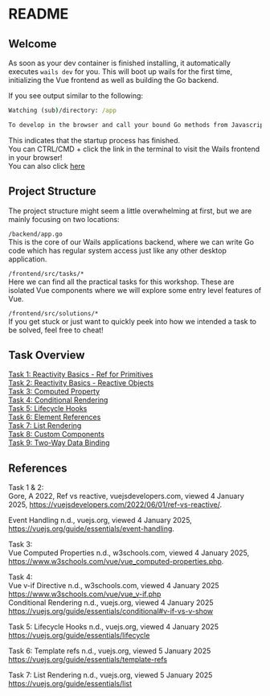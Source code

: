 # README

## Welcome

As soon as your dev container is finished installing, it automatically executes `wails dev` for you. This will boot up wails for the first time, initializing the Vue frontend as well as building the Go backend.

If you see output similar to the following:

```cmd
Watching (sub)/directory: /app

To develop in the browser and call your bound Go methods from Javascript, navigate to: http://localhost:34115
```

This indicates that the startup process has finished.  
You can CTRL/CMD + click the link in the terminal to visit the Wails frontend in your browser!  
You can also click [here](http://localhost:34115)

## Project Structure

The project structure might seem a little overwhelming at first, but we are mainly focusing on two locations:

`/backend/app.go`  
This is the core of our Wails applications backend, where we can write Go code which has regular system access just like any other desktop application.

`/frontend/src/tasks/*`  
Here we can find all the practical tasks for this workshop. These are isolated Vue components where we will explore some entry level features of Vue.

`/frontend/src/solutions/*`  
If you get stuck or just want to quickly peek into how we intended a task to be solved, feel free to cheat!

## Task Overview

[Task 1: Reactivity Basics - Ref for Primitives](./frontend/src/tasks/task-1/README.md)  
[Task 2: Reactivity Basics - Reactive Objects](./frontend/src/tasks/task-2/README.md)  
[Task 3: Computed Property](./frontend/src/tasks/task-3/README.md)  
[Task 4: Conditional Rendering](frontend/src/tasks/task-4/README.md)  
[Task 5: Lifecycle Hooks](frontend/src/tasks/task-5/README.md)  
[Task 6: Element References](frontend/src/tasks/task-6/README.md)  
[Task 7: List Rendering](frontend/src/tasks/task-7/README.md)  
[Task 8: Custom Components](frontend/src/tasks/task-8/README.md)  
[Task 9: Two-Way Data Binding](frontend/src/tasks/task-9/README.md)  

## References

Task 1 & 2:  
Gore, A 2022, Ref vs reactive, vuejsdevelopers.com, viewed 4 January 2025, <https://vuejsdevelopers.com/2022/06/01/ref-vs-reactive/>.

Event Handling n.d., vuejs.org, viewed 4 January 2025, <https://vuejs.org/guide/essentials/event-handling>.

Task 3:  
Vue Computed Properties n.d., w3schools.com, viewed 4 January 2025, <https://www.w3schools.com/vue/vue_computed-properties.php>.

Task 4:  
Vue v-if Directive n.d., w3schools.com, viewed 4 January 2025 <https://www.w3schools.com/vue/vue_v-if.php>  
Conditional Rendering n.d., vuejs.org, viewed 4 January 2025 <https://vuejs.org/guide/essentials/conditional#v-if-vs-v-show>

Task 5:
Lifecycle Hooks n.d., vuejs.org, viewed 4 January 2025
<https://vuejs.org/guide/essentials/lifecycle>

Task 6:
Template refs n.d., vuejs.org, viewed 5 January 2025  
<https://vuejs.org/guide/essentials/template-refs>

Task 7:
List Rendering n.d., vuejs.org, viewed 5 January 2025
<https://vuejs.org/guide/essentials/list>  